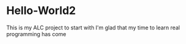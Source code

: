 # Hello-World2
This is my ALC project to start with 
I'm glad that my time to learn real programming has come
